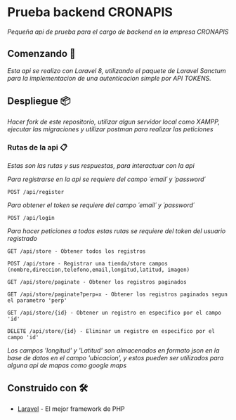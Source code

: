 # Prueba backend CRONAPIS

_Pequeña api de prueba para el cargo de backend en la empresa CRONAPIS_

## Comenzando 🚀

_Esta api se realizo con Laravel 8, utilizando el paquete de Laravel Sanctum para la implementacion de una autenticacion simple por API TOKENS._

## Despliegue 📦

_Hacer fork de este repositorio, utilizar algun servidor local como XAMPP, ejecutar las migraciones y utilizar postman para realizar las peticiones_

### Rutas de la api 📋

_Estas son las rutas y sus respuestas, para interactuar con la api_


_Para registrarse en la api se requiere del campo ´email´ y ´password´_

```
POST /api/register
```

_Para obtener el token se requiere del campo ´email´ y ´password´_

```
POST /api/login
```

_Para hacer peticiones a todas estas rutas se requiere del token del usuario registrado_

```
GET /api/store - Obtener todos los registros
```
```
POST /api/store - Registrar una tienda/store campos (nombre,direccion,telefono,email,longitud,latitud, imagen)
```
```
GET /api/store/paginate - Obtener los registros paginados
```
```
GET /api/store/paginate?perp=x - Obtener los registros paginados segun el parametro 'perp'
``` 
```
GET /api/store/{id} - Obtener un registro en especifico por el campo 'id'
```
``` 
DELETE /api/store/{id} - Eliminar un registro en especifico por el campo 'id'
``` 

_Los campos 'longitud' y  'Latitud' son almacenados en formato json en la base de datos en el campo 'ubicacion', y estos pueden ser utilizados para alguna api de mapas como google maps_


## Construido con 🛠️


* [Laravel](https://laravel.com/docs/8.x/) - El mejor framework de PHP
